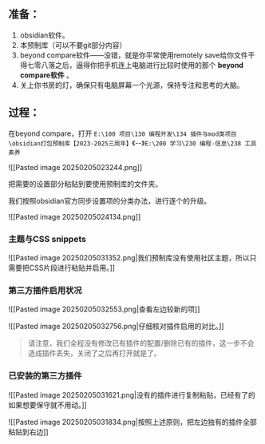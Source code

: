 ## 准备：

1. obsidian软件。
2. 本预制库（可以不要git部分内容）
3. beyond compare软件——没错，就是你平常使用remotely save给你文件干得七零八落之后，逼得你把手机连上电脑进行比较时使用的那个 **beyond compare软件** 。
4. 关上你书房的灯，确保只有电脑屏幕一个光源，保持专注和思考的大脑。

## 过程： 

在beyond compare，打开 `E:\100 项目\130 编程开发\134 插件与mod类项目\obsidian打包预制库【2023-2025三周年】`《--》`E:\200 学习\230 编程-信息\238 工具素养`

![[Pasted image 20250205023244.png]]

把需要的设置部分粘贴到要使用预制库的文件夹。

我们按照obsidian官方同步设置项的分类办法，进行逐个的升级。

![[Pasted image 20250205024134.png]]

### 主题与CSS snippets

![[Pasted image 20250205031352.png|我们预制库没有使用社区主题，所以只需要把CSS片段进行粘贴并启用。]]

### 第三方插件启用状况

![[Pasted image 20250205032553.png|查看左边较新的项]]

![[Pasted image 20250205032756.png|仔细核对插件启用的对比。]]

> 请注意，我们全程没有修改已有插件的配置/删除已有的插件，这一步不会造成插件丢失，关闭了之后再打开就是了。

### 已安装的第三方插件

![[Pasted image 20250205031621.png|没有的插件进行复制粘贴，已经有了的如果想要保守就不用动。]]

![[Pasted image 20250205031834.png|按照上述原则，把左边独有的插件全部粘贴到右边]]